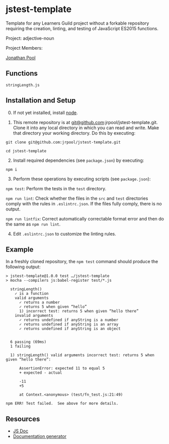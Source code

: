 # jstest-template

Template for any Learners Guild project without a forkable repository requiring the creation, linting, and testing of JavaScript ES2015 functions.

Project: adjective-noun

Project Members:

[Jonathan Pool](https://github.com/jrpool)

## Functions

```
stringLength.js
```

## Installation and Setup

0. If not yet installed, install [node][node].

1. This remote repository is at git@github.com:jrpool/jstest-template.git. Clone it into any local directory in which you can read and write. Make that directory your working directory. Do this by executing:

  `git clone git@github.com:jrpool/jstest-template.git`

  `cd jstest-template`

2. Install required dependencies (see `package.json`) by executing:

  `npm i`

3. Perform these operations by executing scripts (see `package.json`):

  `npm test`: Perform the tests in the `test` directory.

  `npm run lint`: Check whether the files in the `src` and `test` directories comply with the rules in `.eslintrc.json`. If the files fully comply, there is no output.

  `npm run lintfix`: Correct automatically correctable format error and then do the same as `npm run lint`.

4. Edit `.eslintrc.json` to customize the linting rules.

## Example

In a freshly cloned repository, the `npm test` command should produce the following output:

```
> jstest-template@1.0.0 test …/jstest-template
> mocha --compilers js:babel-register test/*.js

  stringLength()
    ✓ is a function
    valid arguments
      ✓ returns a number
      ✓ returns 5 when given “hello”
      1) incorrect test: returns 5 when given “hello there”
    invalid arguments
      ✓ returns undefined if anyString is a number
      ✓ returns undefined if anyString is an array
      ✓ returns undefined if anyString is an object


  6 passing (69ms)
  1 failing

  1) stringLength() valid arguments incorrect test: returns 5 when given “hello there”:

      AssertionError: expected 11 to equal 5
      + expected - actual

      -11
      +5

      at Context.<anonymous> (test/fn_test.js:21:49)

npm ERR! Test failed.  See above for more details.
```

## Resources

- [JS Doc][jsdoc]
- [Documentation generator][npm-documentation]

[chai]: https://chaijs.org/
[github-pages]: https://pages.github.com/
[jsdoc]: http://usejsdoc.org/
[mocha]: https://mochajs.org/
[node]: https://nodejs.org/en/
[npm]: https://www.npmjs.com/
[npm-documentation]: https://www.npmjs.com/package/documentation
